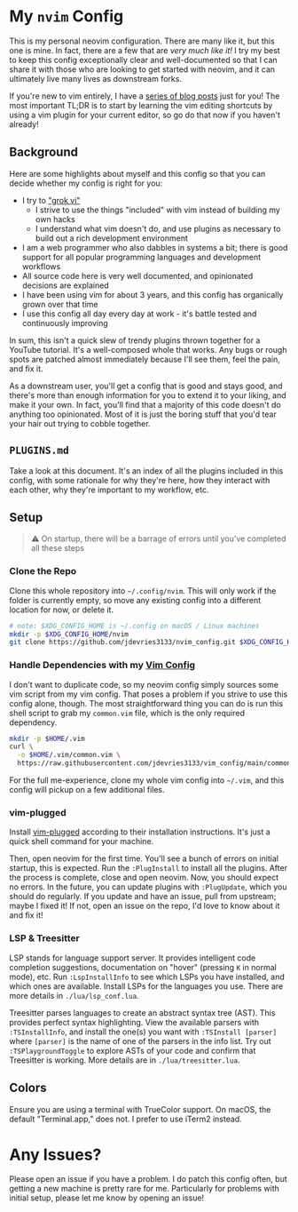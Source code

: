 # My `nvim` Config

This is my personal neovim configuration. There are many like it, but this one
is mine. In fact, there are a few that are _very much like it!_ I try my best
to keep this config exceptionally clear and well-documented so that I can share
it with those who are looking to get started with neovim, and it can ultimately
live many lives as downstream forks.

If you're new to vim entirely, I have a [series of blog
posts](https://jackdevries.com/post/vimTutorial) just for you! The most
important TL;DR is to start by learning the vim editing shortcuts by using a
vim plugin for your current editor, so go do that now if you haven't already!

## Background

Here are some highlights about myself and this config so that you can decide
whether my config is right for you:

- I try to ["grok vi"](https://stackoverflow.com/a/1220118)
  - I strive to use the things "included" with vim instead of building my own
    hacks
  - I understand what vim doesn't do, and use plugins as necessary to build out
    a rich development environment
- I am a web programmer who also dabbles in systems a bit; there is good
  support for all popular programming languages and development workflows
- All source code here is very well documented, and opinionated decisions are
  explained
- I have been using vim for about 3 years, and this config has organically
  grown over that time
- I use this config all day every day at work - it's battle tested and
  continuously improving

In sum, this isn't a quick slew of trendy plugins thrown together for a YouTube
tutorial. It's a well-composed whole that works. Any bugs or rough spots are
patched almost immediately because I'll see them, feel the pain, and fix it.

As a downstream user, you'll get a config that is good and stays good, and
there's more than enough information for you to extend it to your liking, and
make it your own. In fact, you'll find that a majority of this code doesn't do
anything too opinionated. Most of it is just the boring stuff that you'd tear
your hair out trying to cobble together.

## `PLUGINS.md`

Take a look at this document. It's an index of all the plugins included in this
config, with some rationale for why they're here, how they interact with each
other, why they're important to my workflow, etc.

## Setup

> ⚠️ On startup, there will be a barrage of errors until you've completed all
> these steps

### Clone the Repo

Clone this whole repository into `~/.config/nvim`. This will only work if the
folder is currently empty, so move any existing config into a different
location for now, or delete it.

```bash
# note: $XDG_CONFIG_HOME is ~/.config on macOS / Linux machines
mkdir -p $XDG_CONFIG_HOME/nvim
git clone https://github.com/jdevries3133/nvim_config.git $XDG_CONFIG_HOME/nvim
```

### Handle Dependencies with my [Vim Config](https://github.com/jdevries3133/vim_config)

I don't want to duplicate code, so my neovim config simply sources some vim
script from my vim config. That poses a problem if you strive to use this
config alone, though. The most straightforward thing you can do is run this
shell script to grab my `common.vim` file, which is the only required
dependency.

```bash
mkdir -p $HOME/.vim
curl \
  -o $HOME/.vim/common.vim \
  https://raw.githubusercontent.com/jdevries3133/vim_config/main/common.vim
```

For the full me-experience, clone my whole vim config into `~/.vim`, and this
config will pickup on a few additional files.

### vim-plugged

Install [vim-plugged](https://github.com/junegunn/vim-plug) according to their
installation instructions. It's just a quick shell command for your machine.

Then, open neovim for the first time. You'll see a bunch of errors on initial
startup, this is expected. Run the `:PlugInstall` to install all the plugins.
After the process is complete, close and open neovim. Now, you should expect no
errors. In the future, you can update plugins with `:PlugUpdate`, which you
should do regularly. If you update and have an issue, pull from upstream; maybe
I fixed it! If not, open an issue on the repo, I'd love to know about it and
fix it!

### LSP & Treesitter

LSP stands for language support server. It provides intelligent code completion
suggestions, documentation on "hover" (pressing `K` in normal mode), etc. Run
`:LspInstallInfo` to see which LSPs you have installed, and which ones are
available. Install LSPs for the languages you use. There are more details in
`./lua/lsp_conf.lua`.

Treesitter parses languages to create an abstract syntax tree (AST). This
provides perfect syntax highlighting. View the available parsers with
`:TSInstallInfo`, and install the one(s) you want with `:TSInstall [parser]`
where `[parser]` is the name of one of the parsers in the info list. Try out
`:TSPlaygroundToggle` to explore ASTs of your code and confirm that Treesitter
is working. More details are in `./lua/treesitter.lua`.

## Colors

Ensure you are using a terminal with TrueColor support. On macOS, the default
"Terminal.app," does not. I prefer to use iTerm2 instead.

# Any Issues?

Please open an issue if you have a problem. I do patch this config often, but
getting a new machine is pretty rare for me. Particularly for problems with
initial setup, please let me know by opening an issue!
